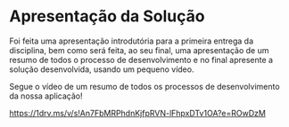 # Apresentação da Solução

Foi feita uma apresentação introdutória para a primeira entrega da disciplina, bem como será feita, ao seu final, uma apresentação de um resumo de todos o processo de desenvolvimento e no final apresente a solução desenvolvida, usando um pequeno vídeo.

Segue o vídeo de um resumo de todos os processos de desenvolvimento da nossa aplicação!

https://1drv.ms/v/s!An7FbMRPhdnKjfpRVN-lFhpxDTv1OA?e=ROwDzM
